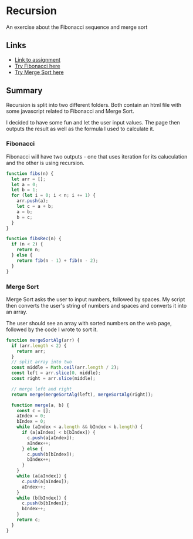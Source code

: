 # Recursion
An exercise about the Fibonacci sequence and merge sort

## Links
- [Link to assignment](https://www.theodinproject.com/lessons/javascript-recursion)
- [Try Fibonacci here](https://TYLPHE.github.io/recursion/fibonacci/)
- [Try Merge Sort here](https://TYLPHE.github.io/recursion/merge-sort/)

## Summary
Recursion is split into two different folders. Both contain an html file with some javascript related to Fibonacci and Merge Sort. 

I decided to have some fun and let the user input values. The page then outputs the result as well as the formula I used to calculate it.

### Fibonacci
Fibonacci will have two outputs - one that uses iteration for its caluculation and the other is using recursion.
```javascript
function fibs(n) {
  let arr = [];
  let a = 0;
  let b = 1;
  for (let i = 0; i < n; i += 1) {
    arr.push(a);
    let c = a + b;
    a = b;
    b = c;
  }
}

function fibsRec(n) {
  if (n < 2) {
    return n;
  } else {
    return fib(n - 1) + fib(n - 2);
  }
}
```

### Merge Sort
Merge Sort asks the user to input numbers, followed by spaces. My script then converts the user's string of numbers and spaces and converts it into an array.

The user should see an array with sorted numbers on the web page, followed by the code I wrote to sort it.
```javascript
function mergeSortAlg(arr) {
  if (arr.length < 2) {
    return arr;
  }
  // split array into two
  const middle = Math.ceil(arr.length / 2);
  const left = arr.slice(0, middle);
  const right = arr.slice(middle);

  // merge left and right
  return merge(mergeSortAlg(left), mergeSortAlg(right));

  function merge(a, b) {
    const c = [];
    aIndex = 0;
    bIndex = 0;
    while (aIndex < a.length && bIndex < b.length) {
      if (a[aIndex] < b[bIndex]) {
        c.push(a[aIndex]);
        aIndex++;
      } else {
        c.push(b[bIndex]);
        bIndex++;
      }
    }
    while (a[aIndex]) {
      c.push(a[aIndex]);
      aIndex++;
    }
    while (b[bIndex]) {
      c.push(b[bIndex]);
      bIndex++;
    }
    return c;
  }
}
```
